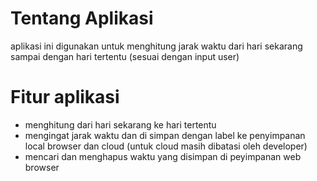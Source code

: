 # Tentang Aplikasi
aplikasi ini digunakan untuk menghitung jarak waktu dari hari sekarang sampai dengan hari tertentu (sesuai dengan input user)

# Fitur aplikasi
- menghitung dari hari sekarang ke hari tertentu
- mengingat jarak waktu dan di simpan dengan label ke penyimpanan local browser dan cloud (untuk cloud masih dibatasi oleh developer)
- mencari dan menghapus waktu yang disimpan di peyimpanan web browser

